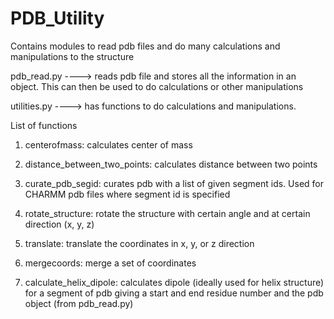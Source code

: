 # PDB_Utility

Contains modules to read pdb files and do many calculations and manipulations to the structure

pdb_read.py ----> reads pdb file and stores all the information in an object. This can then be used to do calculations or other manipulations

utilities.py ----> has functions to do calculations and manipulations.

List of functions

1. centerofmass: calculates center of mass

2. distance_between_two_points: calculates distance between two points

3. curate_pdb_segid: curates pdb with a list of given segment ids. Used for CHARMM pdb files where segment id is specified

4. rotate_structure: rotate the structure with certain angle and at certain direction (x, y, z)

5. translate: translate the coordinates in x, y, or z direction

6. mergecoords: merge a set of coordinates

7. calculate_helix_dipole: calculates dipole (ideally used for helix structure) for a segment of pdb giving a start and end residue number and the pdb object (from pdb_read.py)
